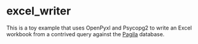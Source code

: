 # excel_writer

This is a toy example that uses OpenPyxl and Psycopg2 to write an Excel workbook from a contrived query against the [Pagila](https://github.com/devrimgunduz/pagila) database.

